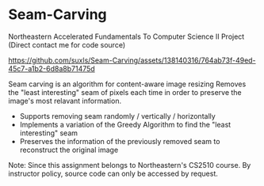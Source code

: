 # Seam-Carving
Northeastern Accelerated Fundamentals To Computer Science II Project 
(Direct contact me for code source)

https://github.com/suxls/Seam-Carving/assets/138140316/764ab73f-49ed-45c7-a1b2-6d8a8b71475d

Seam carving is an algorithm for content-aware image resizing
Removes the "least interesting" seam of pixels each time in order to preserve the image's most relavant information. 

- Supports removing seam randomly / vertically / horizontally
- Implements a variation of the Greedy Algorithm to find the "least interesting" seam
- Preserves the information of the previously removed seam to reconstruct the original image

Note: Since this assignment belongs to Northeastern's CS2510 course. By instructor policy, source code can only be accessed by request.
